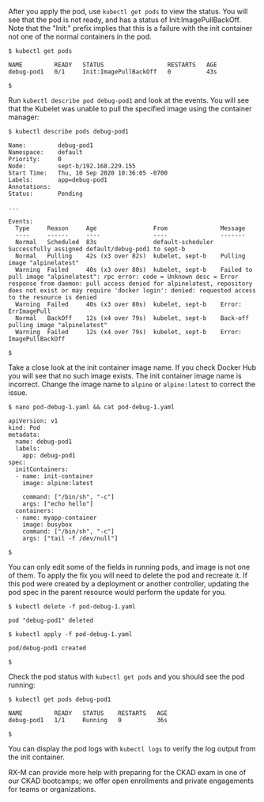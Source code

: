 <!-- CKAD Self-Study Mod 5 -->

After you apply the pod, use <code>kubectl get pods</code> to view the status. You will see that the pod is not ready, and has a status of Init:ImagePullBackOff. Note that the "Init:" prefix implies that this is a failure with the init container not one of the normal containers in the pod.

<pre class="wp-block-code"><code>$ kubectl get pods

NAME         READY   STATUS                  RESTARTS   AGE
debug-pod1   0/1     Init:ImagePullBackOff   0          43s

$
</code></pre>

Run <code>kubectl describe pod debug-pod1</code> and look at the events. You will see that the Kubelet was unable to pull the specified image using the container manager:

<pre class="wp-block-code"><code>$ kubectl describe pods debug-pod1

Name:         debug-pod1
Namespace:    default
Priority:     0
Node:         sept-b/192.168.229.155
Start Time:   Thu, 10 Sep 2020 10:36:05 -0700
Labels:       app=debug-pod1
Annotations:  <none>
Status:       Pending

...

Events:
  Type     Reason     Age                From               Message
  ----     ------     ----               ----               -------
  Normal   Scheduled  83s                default-scheduler  Successfully assigned default/debug-pod1 to sept-b
  Normal   Pulling    42s (x3 over 82s)  kubelet, sept-b    Pulling image "alpinelatest"
  Warning  Failed     40s (x3 over 80s)  kubelet, sept-b    Failed to pull image "alpinelatest": rpc error: code = Unknown desc = Error response from daemon: pull access denied for alpinelatest, repository does not exist or may require 'docker login': denied: requested access to the resource is denied
  Warning  Failed     40s (x3 over 80s)  kubelet, sept-b    Error: ErrImagePull
  Normal   BackOff    12s (x4 over 79s)  kubelet, sept-b    Back-off pulling image "alpinelatest"
  Warning  Failed     12s (x4 over 79s)  kubelet, sept-b    Error: ImagePullBackOff

$
</code></pre>

Take a close look at the init container image name. If you check Docker Hub you will see that no such image exists. The init  container image name is incorrect. Change the image name to <code>alpine</code> or <code>alpine:latest</code> to correct the issue.

<pre class="wp-block-code"><code>$ nano pod-debug-1.yaml && cat pod-debug-1.yaml

apiVersion: v1
kind: Pod
metadata:
  name: debug-pod1
  labels:
    app: debug-pod1
spec:
  initContainers:
  - name: init-container
    image: alpine:latest

    command: ["/bin/sh", "-c"]
    args: ["echo hello"]
  containers:
  - name: myapp-container
    image: busybox
    command: ["/bin/sh", "-c"]
    args: ["tail -f /dev/null"]

$
</code></pre>

You can only edit some of the fields in running pods, and image is not one of them. To apply the fix you will need to delete the pod and recreate it. If this pod were created by a deployment or another controller, updating the pod spec in the parent resource would perform the update for you.

<pre class="wp-block-code"><code>$ kubectl delete -f pod-debug-1.yaml

pod "debug-pod1" deleted

$ kubectl apply -f pod-debug-1.yaml

pod/debug-pod1 created

$
</code></pre>

Check the pod status with <code>kubectl get pods</code> and you should see the pod running:

<pre class="wp-block-code"><code>$ kubectl get pods debug-pod1

NAME         READY   STATUS    RESTARTS   AGE
debug-pod1   1/1     Running   0          36s

$
</code></pre>

You can display the pod logs with <code>kubectl logs</code> to verify the log output from the init container.

RX-M can provide more help with preparing for the CKAD exam in one of our CKAD bootcamps; we offer open enrollments and private engagements for teams or organizations.
